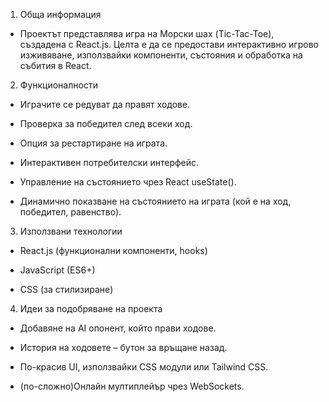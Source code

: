 1. Обща информация 

 - Проектът представлява игра на Морски шах (Tic-Tac-Toe), създадена с React.js. Целта е да се предостави интерактивно игрово изживяване, използвайки компоненти, състояния и обработка на събития в React.

2. Функционалности

 - Играчите се редуват да правят ходове.

 - Проверка за победител след всеки ход.

 - Опция за рестартиране на играта.

 - Интерактивен потребителски интерфейс.

 - Управление на състоянието чрез React useState().

 - Динамично показване на състоянието на играта (кой е на ход, победител, равенство).

3. Използвани технологии

 - React.js (функционални компоненти, hooks)

 - JavaScript (ES6+)

 - CSS (за стилизиране)

4. Идеи за подобряване на проекта

 - Добавяне на AI опонент, който прави ходове.

 - История на ходовете – бутон за връщане назад.

 - По-красив UI, използвайки CSS модули или Tailwind CSS.

 - (по-сложно)Онлайн мултиплейър чрез WebSockets.
